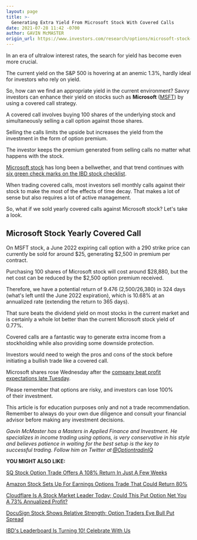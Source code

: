 ```yaml
---
layout: page
title: >-
  Generating Extra Yield From Microsoft Stock With Covered Calls
date: 2021-07-28 11:42 -0700
author: GAVIN McMASTER
origin_url: https://www.investors.com/research/options/microsoft-stock-covered-calls-generating-extra-yield/
---
```






In an era of ultralow interest rates, the search for yield has become even more crucial. 




The current yield on the S&P 500 is hovering at an anemic 1.3%, hardly ideal for investors who rely on yield. 


So, how can we find an appropriate yield in the current environment? Savvy investors can enhance their yield on stocks such as **Microsoft** ([MSFT](https://research.investors.com/quote.aspx?symbol=MSFT)) by using a covered call strategy. 


A covered call involves buying 100 shares of the underlying stock and simultaneously selling a call option against those shares.


Selling the calls limits the upside but increases the yield from the investment in the form of option premium. 


The investor keeps the premium generated from selling calls no matter what happens with the stock. 


[Microsoft stock](https://www.investors.com/research/microsoft-stock-buy-now/) has long been a bellwether, and that trend continues with [six green check marks on the IBD stock checklist](https://research.investors.com/stock-quotes/nasdaq-microsoft-corp-msft.htm). 


When trading covered calls, most investors sell monthly calls against their stock to make the most of the effects of time decay. That makes a lot of sense but also requires a lot of active management. 


So, what if we sold yearly covered calls against Microsoft stock? Let's take a look. 


Microsoft Stock Yearly Covered Call
-----------------------------------


On MSFT stock, a June 2022 expiring call option with a 290 strike price can currently be sold for around $25, generating $2,500 in premium per contract. 


Purchasing 100 shares of Microsoft stock will cost around $28,880, but the net cost can be reduced by the $2,500 option premium received. 



Therefore, we have a potential return of 9.476 (2,500/26,380) in 324 days (what's left until the June 2022 expiration), which is 10.68% at an annualized rate (extending the return to 365 days).


That sure beats the dividend yield on most stocks in the current market and is certainly a whole lot better than the current Microsoft stock yield of 0.77%. 


Covered calls are a fantastic way to generate extra income from a stockholding while also providing some downside protection. 


Investors would need to weigh the pros and cons of the stock before initiating a bullish trade like a covered call. 


Microsoft shares rose Wednesday after the [company beat profit expectations late Tuesday](https://www.investors.com/news/technology/microsoft-stock-software-leader-beats-june-quarter-targets/).


Please remember that options are risky, and investors can lose 100% of their investment.


This article is for education purposes only and not a trade recommendation. Remember to always do your own due diligence and consult your financial advisor before making any investment decisions. 


 *Gavin McMaster has a Masters in Applied Finance and Investment. He specializes in income trading using options, is very conservative in his style and believes patience in waiting for the best setup is the key to successful trading. Follow him on Twitter at [@OptiontradinIQ](https://twitter.com/OptiontradinIQ)*


**YOU MIGHT ALSO LIKE:** 


[SQ Stock Option Trade Offers A 108% Return In Just A Few Weeks](https://www.investors.com/research/options/sq-stock-option-trade-offers-a-108-return-in-just-a-few-weeks/) 


[Amazon Stock Sets Up For Earnings Options Trade That Could Return 80%](https://www.investors.com/research/options/amazon-stock-sets-up-for-earnings-option-trade-that-could-return-80-percent/) 


[Cloudflare Is A Stock Market Leader Today; Could This Put Option Net You A 73% Annualized Profit?](https://www.investors.com/research/options/net-stock-cloudflare-is-stock-market-leader-today-could-this-put-option-net-profit/) 


[DocuSign Stock Shows Relative Strength; Option Traders Eye Bull Put Spread](https://www.investors.com/research/options/docusign-stock-shows-relative-strength-option-traders-eye-bull-put-spread/) 


[IBD's Leaderboard Is Turning 10! Celebrate With Us](https://get.investors.com/leaderboard/leaderboard-10-year/)




